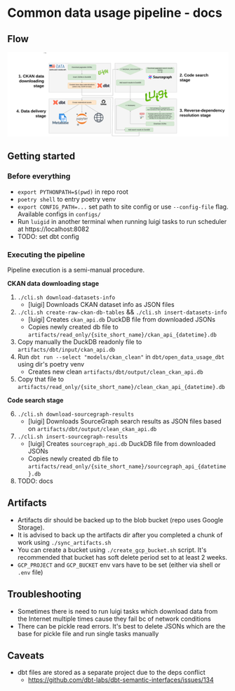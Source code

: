 # Common data usage pipeline - docs

## Flow

![flow diagram](./assets/stages_v2.drawio.png)

## Getting started

### Before everything

* `export PYTHONPATH=$(pwd)` in repo root
* `poetry shell` to entry poetry venv
* `export CONFIG_PATH=...` set path to site config or use `--config-file` flag. Available configs in `configs/`
* Run `luigid` in another terminal when running luigi tasks to run scheduler at https://localhost:8082
* TODO: set dbt config

### Executing the pipeline

Pipeline execution is a semi-manual procedure.

**CKAN data downloading stage**

1. `./cli.sh download-datasets-info`
    * [luigi] Downloads CKAN dataset info as JSON files
2. `./cli.sh create-raw-ckan-db-tables` && `./cli.sh insert-datasets-info`
    * [luigi] Creates `ckan_api.db` DuckDB file from downloaded JSONs
    * Copies newly created db file to `artifacts/read_only/{site_short_name}/ckan_api_{datetime}.db`
3. Copy manually the DuckDB readonly file to `artifacts/dbt/input/ckan_api.db`
4. Run `dbt run --select "models/ckan_clean"` in `dbt/open_data_usage_dbt` using dir's poetry venv
    * Creates new clean `artifacts/dbt/output/clean_ckan_api.db`
5. Copy that file to `artifacts/read_only/{site_short_name}/clean_ckan_api_{datetime}.db`

**Code search stage**

6. `./cli.sh download-sourcegraph-results`
    * [luigi] Downloads SourceGraph search results as JSON files based on `artifacts/dbt/output/clean_ckan_api.db`
7. `./cli.sh insert-sourcegraph-results`
    * [luigi] Creates `sourcegraph_api.db` DuckDB file from downloaded JSONs
    * Copies newly created db file to `artifacts/read_only/{site_short_name}/sourcegraph_api_{datetime}.db`
8. TODO: docs

## Artifacts

* Artifacts dir should be backed up to the blob bucket (repo uses Google Storage).
* It is advised to back up the artifacts dir after you completed a chunk of work using `./sync_artifacts.sh`
* You can create a bucket using `./create_gcp_bucket.sh` script. It's recommended that bucket has soft delete period set to at least 2 weeks.
* `GCP_PROJECT` and `GCP_BUCKET` env vars have to be set (either via shell or `.env` file)


## Troubleshooting

* Sometimes there is need to run luigi tasks which download data from the Internet multiple times cause they fail bc of
  network conditions
* There can be pickle read errors. It's best to delete JSONs which are the base for pickle file and run single tasks
  manually

## Caveats

* dbt files are stored as a separate project due to the deps conflict
  * https://github.com/dbt-labs/dbt-semantic-interfaces/issues/134


